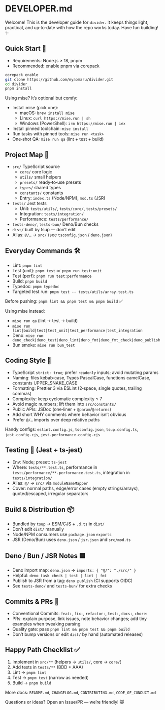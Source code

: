 # DEVELOPER.md

Welcome! This is the developer guide for `divider`. It keeps things light, practical, and up‑to‑date with how the repo works today. Have fun building! ✨

## Quick Start 🚀

- Requirements: Node.js ≥ 18, pnpm
- Recommended: enable pnpm via corepack

```sh
corepack enable
git clone https://github.com/nyaomaru/divider.git
cd divider
pnpm install
```

Using mise? It’s optional but comfy:

- Install mise (pick one):
  - macOS: `brew install mise`
  - Linux: `curl https://mise.run | sh`
  - Windows (PowerShell): `irm https://mise.run | iex`
- Install pinned toolchain: `mise install`
- Run tasks with pinned tools: `mise run <task>`
- One‑shot QA: `mise run qa` (lint + test + build)

## Project Map 🧭

- `src/` TypeScript source
  - `core/` core logic
  - `utils/` small helpers
  - `presets/` ready‑to‑use presets
  - `types/` shared types
  - `constants/` constants
  - Entry: `index.ts` (Node/NPM), `mod.ts` (JSR)
- `tests/` Jest tests
  - Unit: `tests/utils/`, `tests/core/`, `tests/presets/`
  - Integration: `tests/integration/`
  - Performance: `tests/performance/`
- `tests-deno/`, `tests-bun/` Deno/Bun checks
- `dist/` built by tsup — don’t edit
- Alias: `@/…` → `src/` (see `tsconfig.json` / `deno.json`)

## Everyday Commands 🛠

- Lint: `pnpm lint`
- Test (unit): `pnpm test` or `pnpm run test:unit`
- Test (perf): `pnpm run test:performance`
- Build: `pnpm build`
- Typedoc: `pnpm typedoc`
- Targeted test run: `pnpm test -- tests/utils/array.test.ts`

Before pushing: `pnpm lint && pnpm test && pnpm build` ✅

Using mise instead:

- `mise run qa` (lint → test → build)
- `mise run lint|build|test|test_unit|test_performance|test_integration`
- Deno: `mise run deno_check|deno_test|deno_lint|deno_fmt|deno_fmt_check|deno_publish`
- Bun smoke: `mise run bun_test`

## Coding Style 🧰

- TypeScript `strict: true`; prefer `readonly` inputs; avoid mutating params
- Naming: files kebab‑case, Types PascalCase, functions camelCase, constants UPPER_SNAKE_CASE
- Formatting: Prettier 3 via ESLint (2‑space, single quotes, trailing commas)
- Complexity: keep cyclomatic complexity ≤ 7
- Avoid magic numbers; lift them into `src/constants/`
- Public APIs: JSDoc (one‑liner + `@param`/`@returns`)
- Add short WHY comments where behavior isn’t obvious
- Prefer `@/…` imports over deep relative paths

Handy configs: `eslint.config.js`, `tsconfig.json`, `tsup.config.ts`, `jest.config.cjs`, `jest.performance.config.cjs`

## Testing 🧪 (Jest + ts‑jest)

- Env: Node; preset: `ts-jest`
- Where: `tests/**.test.ts`, performance in `tests/performance/**.performance.test.ts`, integration in `tests/integration/`
- Alias: `@/` → `src/` via `moduleNameMapper`
- Cover: normal paths, edge/error cases (empty strings/arrays), quoted/escaped, irregular separators

## Build & Distribution 📦

- Bundled by `tsup` → ESM/CJS + `.d.ts` in `dist/`
- Don’t edit `dist/` manually
- Node/NPM consumers use `package.json` `exports`
- JSR (Deno/Bun) uses `deno.json` / `jsr.json` and `src/mod.ts`

## Deno / Bun / JSR Notes 🟦

- Deno import map: `deno.json` → `imports: { "@/": "./src/" }`
- Helpful: `deno task check | test | lint | fmt`
- Publish to JSR from a tag: `deno publish` (CI supports OIDC)
- See `tests-deno/` and `tests-bun/` for extra checks

## Commits & PRs 📮

- Conventional Commits: `feat:`, `fix:`, `refactor:`, `test:`, `docs:`, `chore:`
- PRs: explain purpose, link issues, note behavior changes; add tiny examples when tweaking parsing
- Quality gate: pass `pnpm lint && pnpm test && pnpm build`
- Don’t bump versions or edit `dist/` by hand (automated releases)

## Happy Path Checklist ✅

1. Implement in `src/**` (helpers → `utils/`, core → `core/`)
2. Add tests in `tests/**` (BDD + AAA)
3. Lint → `pnpm lint`
4. Test → `pnpm test` (narrow as needed)
5. Build → `pnpm build`

More docs: `README.md`, `CHANGELOG.md`, `CONTRIBUTING.md`, `CODE_OF_CONDUCT.md`

Questions or ideas? Open an Issue/PR — we’re friendly! 😺
